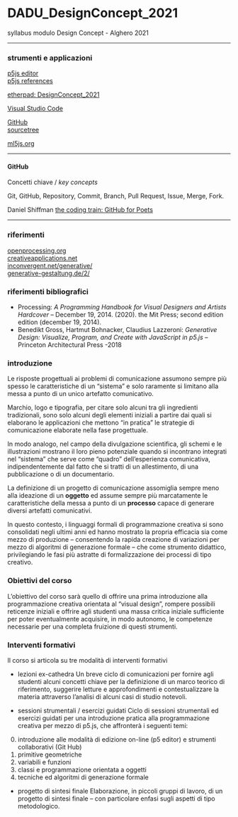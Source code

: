# DADU_DesignConcept_2021
syllabus modulo Design Concept - Alghero 2021

___

### strumenti e applicazioni
[p5js editor](https://editor.p5js.org)  
[p5js references](https://p5js.org/reference/)  

[etherpad: DesignConcept_2021](https://etherpad.opendev.org/p/DesignConcept_2021)  

[Visual Studio Code](https://code.visualstudio.com/)  

[GitHub](https://github.com/)  
[sourcetree](https://www.sourcetreeapp.com)  

[ml5js.org](https://ml5js.org)  

___

#### GitHub
Concetti chiave / *key concepts*  

Git, GitHub, Repository, Commit, Branch, Pull Request, Issue, Merge, Fork.  

Daniel Shiffman [the coding train: GitHub for Poets](https://www.youtube.com/playlist?list=PLRqwX-V7Uu6ZF9C0YMKuns9sLDzK6zoiV)

___

### riferimenti
[openprocessing.org](https://openprocessing.org)  
[creativeapplications.net](http://www.creativeapplications.net)  
[inconvergent.net/generative/](https://inconvergent.net/generative/)  
[generative-gestaltung.de/2/](http://www.generative-gestaltung.de/2/)  

### riferimenti bibliografici
- Processing: *A Programming Handbook for Visual Designers and Artists Hardcover* – December 19, 2014. (2020). the Mit Press; second edition edition (december 19, 2014).
- Benedikt Gross, Hartmut Bohnacker, Claudius Lazzeroni: *Generative Design: Visualize, Program, and Create with JavaScript in p5.js* – Princeton Architectural Press -2018

### introduzione
Le risposte progettuali ai problemi di comunicazione assumono sempre più spesso le caratteristiche di un “sistema” e solo raramente si limitano alla messa a punto di un unico artefatto comunicativo.

Marchio, logo e tipografia, per citare solo alcuni tra gli ingredienti tradizionali, sono solo alcuni degli elementi iniziali a partire dai quali si elaborano le applicazioni che mettono “in pratica” le strategie di comunicazione elaborate nella fase progettuale.

In modo analogo, nel campo della divulgazione scientifica, gli schemi e le illustrazioni mostrano il loro pieno potenziale quando si incontrano integrati nel “sistema” che serve come “quadro” dell’esperienza comunicativa, indipendentemente dal fatto che si tratti di un allestimento, di una pubblicazione o di un documentario.

La definizione di un progetto di comunicazione assomiglia sempre meno alla ideazione di un **oggetto** ed assume sempre più marcatamente le caratteristiche della messa a punto di un **processo** capace di generare diversi artefatti comunicativi.

In questo contesto, i linguaggi formali di programmazione creativa si sono consolidati negli ultimi anni ed hanno mostrato la propria efficacia sia come mezzo di produzione – consentendo la rapida creazione di variazioni per mezzo di algoritmi di generazione formale – che come strumento didattico, privilegiando le fasi più astratte di formalizzazione dei processi di tipo creativo. 

### Obiettivi del corso
L’obiettivo del corso sarà quello di offrire una prima introduzione alla programmazione creativa orientata al “visual design”, rompere possibili reticenze iniziali e offrire agli studenti una massa critica iniziale sufficiente per poter eventualmente acquisire, in modo autonomo, le competenze necessarie per una completa fruizione di questi strumenti.  

### Interventi formativi
Il corso si articola su tre modalità di interventi formativi

- lezioni ex-cathedra 
Un breve ciclo di comunicazioni per fornire agli studenti alcuni   concetti chiave per la definizione di un marco teorico di riferimento, suggerire letture e approfondimenti e contestualizzare la materia attraverso l’analisi di alcuni casi di studio notevoli.

- sessioni strumentali / esercizi guidati
Ciclo di sessioni strumentali ed esercizi guidati per una introduzione pratica alla programmazione creativa per mezzo di p5.js, che affronterà i seguenti temi:

0) introduzione alle modalità di edizione on-line (p5 editor) e strumenti collaborativi (Git Hub)
1) primitive geometriche 
2) variabili e funzioni
3) classi e programmazione orientata a oggetti
4) tecniche ed algoritmi di generazione formale

- progetto di sintesi finale
Elaborazione, in piccoli gruppi di lavoro, di un progetto di sintesi finale – con particolare enfasi sugli aspetti di tipo metodologico.


